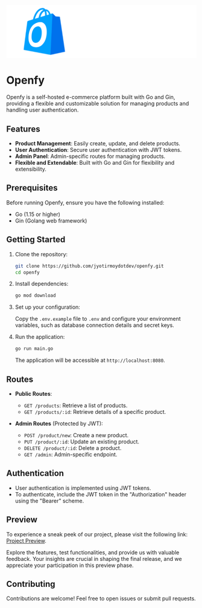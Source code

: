 <p align="center">
<a href="" target="">
<img src="https://raw.githubusercontent.com/jyotirmoydotdev/Openfy/main/src/OpenfyLogo.svg" alt="Openfy logo">
</a>
</p>

# Openfy

Openfy is a self-hosted e-commerce platform built with Go and Gin, providing a flexible and customizable solution for managing products and handling user authentication.

## Features

- **Product Management**: Easily create, update, and delete products.
- **User Authentication**: Secure user authentication with JWT tokens.
- **Admin Panel**: Admin-specific routes for managing products.
- **Flexible and Extendable**: Built with Go and Gin for flexibility and extensibility.

## Prerequisites

Before running Openfy, ensure you have the following installed:

- Go (1.15 or higher)
- Gin (Golang web framework)

## Getting Started

1. Clone the repository:

   ```bash
   git clone https://github.com/jyotirmoydotdev/openfy.git
   cd openfy
   ```

2. Install dependencies:

   ```bash
   go mod download
   ```

3. Set up your configuration:

   Copy the `.env.example` file to `.env` and configure your environment variables, such as database connection details and secret keys.

4. Run the application:

   ```bash
   go run main.go
   ```

   The application will be accessible at `http://localhost:8080`.

## Routes

- **Public Routes**:
  - `GET /products`: Retrieve a list of products.
  - `GET /products/:id`: Retrieve details of a specific product.

- **Admin Routes** (Protected by JWT):
  - `POST /product/new`: Create a new product.
  - `PUT /product/:id`: Update an existing product.
  - `DELETE /product/:id`: Delete a product.
  - `GET /admin`: Admin-specific endpoint.

## Authentication

- User authentication is implemented using JWT tokens.
- To authenticate, include the JWT token in the "Authorization" header using the "Bearer" scheme.

## Preview

To experience a sneak peek of our project, please visit the following link: [Project Preview](https://www.figma.com/embed?embed_host=share&url=https%3A%2F%2Fwww.figma.com%2Fproto%2FDdnZ03JxOvicLeXQuts4gA%2FOpenfy%3Fpage-id%3D0%253A1%26type%3Ddesign%26node-id%3D33-20%26viewport%3D404%252C559%252C0.94%26t%3D98564Tf0lb67O8Ca-1%26scaling%3Dmin-zoom%26starting-point-node-id%3D33%253A20%26mode%3Ddesign).

Explore the features, test functionalities, and provide us with valuable feedback. Your insights are crucial in shaping the final release, and we appreciate your participation in this preview phase.

## Contributing

Contributions are welcome! Feel free to open issues or submit pull requests.
